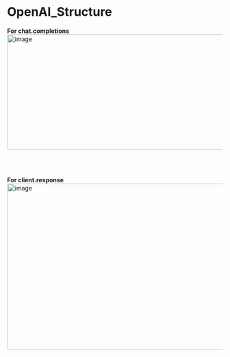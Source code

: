 # OpenAI_Structure

**For chat.completions** <br>
<img width="646" height="269" alt="image" src="https://github.com/user-attachments/assets/6c7b2086-ed9b-4b1d-9c51-258157253b17" />

<br><br>

**For client.response**  <br>
<img width="531" height="388" alt="image" src="https://github.com/user-attachments/assets/15626a8f-30e1-4598-90d4-d2e06503b2ef" />
